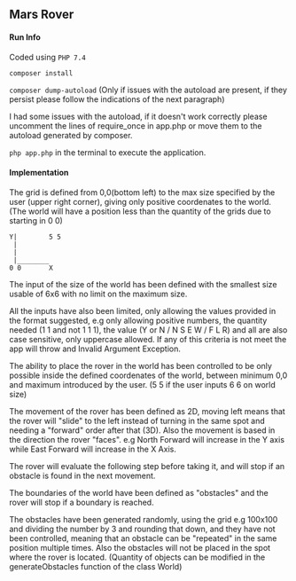 ## Mars Rover

#### Run Info

Coded using `PHP 7.4`

`composer install`

`composer dump-autoload` (Only if issues with the autoload are present, if they persist please follow the indications of the next paragraph)

I had some issues with the autoload, if it doesn't work correctly please uncomment the lines of require_once in app.php or move them to the autoload generated by composer.

`php app.php` in the terminal to execute the application.

#### Implementation

The grid is defined from 0,0(bottom left) to the max size specified by the user (upper right corner), giving only positive coordenates to the world. (The world will have a position less than the quantity of the grids due to starting in 0 0)

    Y|        5 5
     |
     |
     |________
    0 0       X

The input of the size of the world has been defined with the smallest size usable of 6x6 with no limit on the maximum size.

All the inputs have also been limited, only allowing the values provided in the format suggested, e.g only allowing positive numbers, the quantity needed (1 1 and not 1 1 1), the value (Y or N / N S E W / F L R) and all are also case sensitive, only uppercase allowed. If any of this criteria is not meet the app will throw and Invalid Argument Exception.

The ability to place the rover in the world has been controlled to be only possible inside the defined coordenates of the world, between minimum 0,0 and maximum introduced by the user. (5 5 if the user inputs 6 6 on world size)

The movement of the rover has been defined as 2D, moving left means that the rover will "slide" to the left instead of turning in the same spot and needing a "forward" order after that (3D). Also the movement is based in the direction the rover "faces". e.g North Forward will increase in the Y axis while East Forward will increase in the X Axis.

The rover will evaluate the following step before taking it, and will stop if an obstacle is found in the next movement.

The boundaries of the world have been defined as "obstacles" and the rover will stop if a boundary is reached.

The obstacles have been generated randomly, using the grid e.g 100x100 and dividing the number by 3 and rounding that down, and they have not been controlled, meaning that an obstacle can be "repeated" in the same position multiple times. Also the obstacles will not be placed in the spot where the rover is located.
(Quantity of objects can be modified in the generateObstacles function of the class World)

